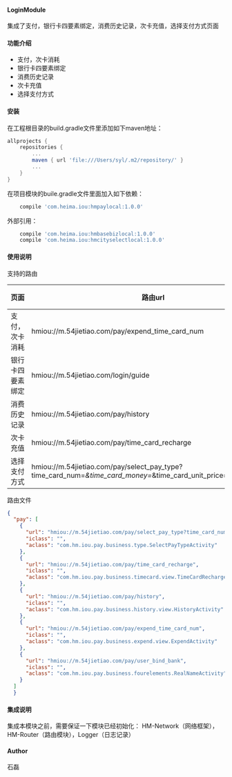 #### LoginModule

集成了支付，银行卡四要素绑定，消费历史记录，次卡充值，选择支付方式页面

#### 功能介绍
- 支付，次卡消耗
- 银行卡四要素绑定
- 消费历史记录
- 次卡充值
- 选择支付方式

#### 安装

在工程根目录的build.gradle文件里添加如下maven地址：

```gradle
allprojects {
    repositories {
        ...
        maven { url 'file:///Users/syl/.m2/repository/' }
        ...
    }
}
```

在项目模块的buile.gradle文件里面加入如下依赖：

```gradle
    compile 'com.heima.iou:hmpaylocal:1.0.0'
```

外部引用：

```gradle
    compile 'com.heima.iou:hmbasebizlocal:1.0.0'
    compile 'com.heima.iou:hmcityselectlocal:1.0.0'
```

#### 使用说明

支持的路由

| 页面 | 路由url | 备注 |
| ------ | ------ | ------ |
| 支付，次卡消耗 | hmiou://m.54jietiao.com/pay/expend_time_card_num|  |
| 银行卡四要素绑定 | hmiou://m.54jietiao.com/login/guide |  |
| 消费历史记录 | hmiou://m.54jietiao.com/pay/history |  |
| 次卡充值 | hmiou://m.54jietiao.com/pay/time_card_recharge |  |
| 选择支付方式 | hmiou://m.54jietiao.com/pay/select_pay_type?time_card_num=*&time_card_money=*&time_card_unit_price=*&package_id=* |  |

路由文件

```json
{
  "pay": [
    {
      "url": "hmiou://m.54jietiao.com/pay/select_pay_type?time_card_num=*&time_card_money=*&time_card_unit_price=*&package_id=*",
      "iclass": "",
      "aclass": "com.hm.iou.pay.business.type.SelectPayTypeActivity"
    },
    {
      "url": "hmiou://m.54jietiao.com/pay/time_card_recharge",
      "iclass": "",
      "aclass": "com.hm.iou.pay.business.timecard.view.TimeCardRechargeActivity"
    },
    {
      "url": "hmiou://m.54jietiao.com/pay/history",
      "iclass": "",
      "aclass": "com.hm.iou.pay.business.history.view.HistoryActivity"
    },
    {
      "url": "hmiou://m.54jietiao.com/pay/expend_time_card_num",
      "iclass": "",
      "aclass": "com.hm.iou.pay.business.expend.view.ExpendActivity"
    },
    {
      "url": "hmiou://m.54jietiao.com/pay/user_bind_bank",
      "iclass": "",
      "aclass": "com.hm.iou.pay.business.fourelements.RealNameActivity"
    }
  ]
  }
```

#### 集成说明

集成本模块之前，需要保证一下模块已经初始化：
HM-Network（网络框架），HM-Router（路由模块），Logger（日志记录）

#### Author

石磊